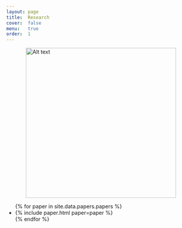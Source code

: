 ```yaml
---
layout: page
title:  Research
cover:  false
menu:   true
order:  1
---
```


<img title="Herston" alt="Alt text" src="/assets/img/herston.png" style="display: block; margin-left: auto; margin-right: auto; width: 400px;" />


<ul>
{% for paper in site.data.papers.papers %}
  <li>
  {% include paper.html paper=paper %}
  </li>
{% endfor %}
</ul>

<audio autoplay="autoplay"> <source src="/assets/audio/Biesy.mp3" type="audio/mp3"> </audio>
